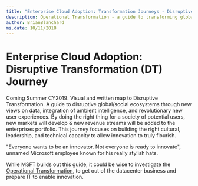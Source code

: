 ```yaml
---
title: "Enterprise Cloud Adoption: Transformation Journeys - Disruptive Transformation"
description: Operational Transformation - a guide to transforming global/social impact through the introduction of new models to data, ambient intelligence, and revolutionary new user experiences
author: BrianBlanchard
ms.date: 10/11/2018
---
```


# Enterprise Cloud Adoption: Disruptive Transformation (DT) Journey

Coming Summer CY2019: Visual and written map to Disruptive Transformation. A guide to disruptive global/social ecosystems through new views on data, integration of ambient intelligence, and revolutionary new user experiences. By doing the right thing for a society of potential users, new markets will develop & new revenue streams will be added to the enterprises portfolio. This journey focuses on building the right cultural, leadership, and technical capacity to allow innovation to truly flourish.

"Everyone wants to be an innovator. Not everyone is ready to innovate", unnamed Microsoft employee known for his really stylish hats.

While MSFT builds out this guide, it could be wise to investigate the [Operational Transformation](operational-transformation.md), to get out of the datacenter business and prepare IT to enable innovation.